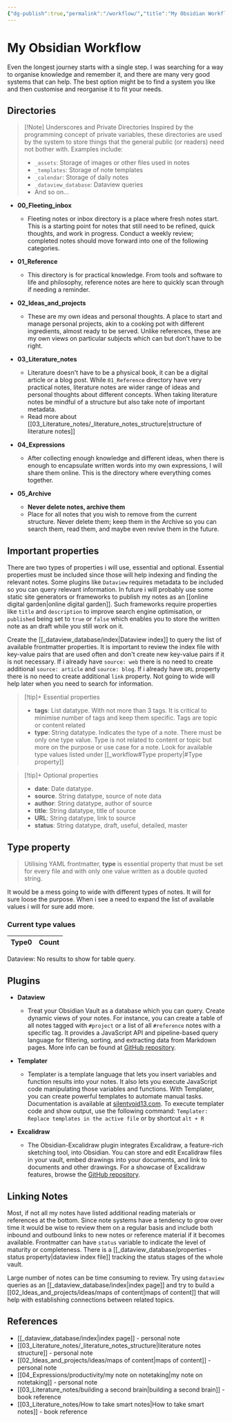 ```yaml
---
{"dg-publish":true,"permalink":"/workflow/","title":"My Obsidian Workflow","tags":["index","obsidian","workflow"]}
---
```



# My Obsidian Workflow

Even the longest journey starts with a single step. I was searching for a way to organise knowledge and remember it, and there are many very good systems that can help. The best option might be to find a system you like and then customise and reorganise it to fit your needs.

## Directories

>[!Note] Underscores and Private Directories
>Inspired by the programming concept of private variables, these directories are used by the system to store things that the general public (or readers) need not bother with. Examples include:
> - `_assets`: Storage of images or other files used in notes
> - `_templates`: Storage of note templates
> - `_calendar`: Storage of daily notes
> - `_dataview_database`: Dataview queries
> - And so on...

- **00_Fleeting_inbox**
	- Fleeting notes or inbox directory is a place where fresh notes start. This is a starting point for notes that still need to be refined, quick thoughts, and work in progress. Conduct a weekly review; completed notes should move forward into one of the following categories.

- **01_Reference**
	- This directory is for practical knowledge. From tools and software to life and philosophy, reference notes are here to quickly scan through if needing a reminder.

- **02_Ideas_and_projects**
	- These are my own ideas and personal thoughts. A place to start and manage personal projects, akin to a cooking pot with different ingredients, almost ready to be served. Unlike references, these are my own views on particular subjects which can but don't have to be right.

- **03_Literature_notes**
	- Literature doesn't have to be a physical book, it can be a digital article or a blog post. While `01_Reference` directory have very practical notes, literature notes are wider range of ideas and personal thoughts about different concepts. When taking literature notes be mindful of a structure but also take note of important metadata.
	- Read more about [[03_Literature_notes/_literature_notes_structure\|structure of literature notes]]

- **04_Expressions**
	- After collecting enough knowledge and different ideas, when there is enough to encapsulate written words into my own expressions, I will share them online. This is the directory where everything comes together.

- **05_Archive**
	- **Never delete notes, archive them**
	- Place for all notes that you wish to remove from the current structure. Never delete them; keep them in the Archive so you can search them, read them, and maybe even revive them in the future.

## Important properties

There are two types of properties i will use, essential and optional. Essential properties must be included since those will help indexing and finding the relevant notes. Some plugins like `Dataview` requires metadata to be included so you can query relevant information. In future i will probably use some static site generators or frameworks to publish my notes as an [[online digital garden\|online digital garden]]. Such frameworks require properties like `title` and `description` to improve search engine optimisation, or `published` being set to `true` or `false` which enables you to store the written note as an draft while you still work on it.

Create the [[_dataview_database/index\|Dataview index]] to query the list of available frontmatter properties. It is important to review the index file with key-value pairs that are used often and don't create new key-value pairs if it is not necessary. If i already have `source: web` there is no need to create additional `source: article` and `source: blog`. If i already have `URL` property there is no need to create additional `link` property. Not going to wide will help later when you need to search for information.

>[!tip]+ Essential properties
>- **tags**: List datatype. With not more than 3 tags. It is critical to minimise number of tags and keep them specific. Tags are topic or content related
>- **type**: String datatype. Indicates the type of a note. There must be only one type value. Type is not related to content or topic but more on the purpose or use case for a note. Look for available type values listed under [[_workflow#Type property\|#Type property]]

>[!tip]+ Optional properties
>- **date**: Date datatype.
>- **source**. String datatype, source of note data
>- **author**: String datatype, author of source
>- **title**: String datatype, title of source
>- **URL**: String datatype, link to source
>- **status**: String datatype, draft, useful, detailed, master

## Type property

>Utilising YAML frontmatter, **type**  is essential property that must be set for every file and with only one value written as a double quoted string.

It would be a mess going to wide with different types of notes. It will for sure loose the purpose. When i see a need to expand the list of available values i will for sure add more.

<h3><span>Current type values</span></h3><div><table class="dataview table-view-table"><thead class="table-view-thead"><tr class="table-view-tr-header"><th class="table-view-th"><span>Type</span><span class="dataview small-text">0</span></th><th class="table-view-th"><span>Count</span></th></tr></thead><tbody class="table-view-tbody"></tbody></table><div class="dataview dataview-error-box"><p class="dataview dataview-error-message">Dataview: No results to show for table query.</p></div></div>

## Plugins

- **Dataview**
	- Treat your Obsidian Vault as a database which you can query. Create dynamic views of your notes. For instance, you can create a table of all notes tagged with `#project` or a list of all `#reference` notes with a specific tag. It provides a JavaScript API and pipeline-based query language for filtering, sorting, and extracting data from Markdown pages. More info can be found at [GitHub repository](https://github.com/blacksmithgu/obsidian-dataview).

- **Templater**
	- Templater is a template language that lets you insert variables and function results into your notes. It also lets you execute JavaScript code manipulating those variables and functions. With Templater, you can create powerful templates to automate manual tasks. Documentation is available at [silentvoid13.com](https://silentvoid13.github.io/Templater/). To execute templater code and show output, use the following command: `Templater: Replace templates in the active file` or by shortcut `alt + R`

- **Excalidraw**
	- The Obsidian-Excalidraw plugin integrates Excalidraw, a feature-rich sketching tool, into Obsidian. You can store and edit Excalidraw files in your vault, embed drawings into your documents, and link to documents and other drawings. For a showcase of Excalidraw features, browse the [GitHub repository](https://github.com/excalidraw/excalidraw).

## Linking Notes

Most, if not all my notes have listed additional reading materials or references at the bottom. Since note systems have a tendency to grow over time it would be wise to review them on a regular basis and include both inbound and outbound links to new notes or reference material if it becomes available. Frontmatter can have `status` variable to indicate the level of maturity or completeness. There is a [[_dataview_database/properties - status property\|dataview index file]] tracking the status stages of the whole vault.

Large number of notes can be time consuming to review. Try using `dataview` queries as an [[_dataview_database/index\|index page]] and try to build a [[02_Ideas_and_projects/ideas/maps of content\|maps of content]] that will help with establishing connections between related topics.

## References

- [[_dataview_database/index\|index page]] - personal note
- [[03_Literature_notes/_literature_notes_structure\|literature notes structure]] - personal note
- [[02_Ideas_and_projects/ideas/maps of content\|maps of content]] - personal note
- [[04_Expressions/productivity/my note on notetaking\|my note on notetaking]] - personal note
- [[03_Literature_notes/building a second brain\|building a second brain]] - book reference
- [[03_Literature_notes/How to take smart notes\|How to take smart notes]] - book reference
